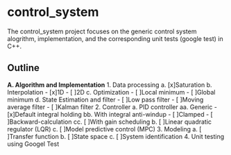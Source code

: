 # control_system
The control_system project focuses on the generic control system alogrithm, implementation, and the corresponding unit tests (google test) in C++.

## Outline
**A. Algorithm and Implementation**
	1. Data processing
		a. [x]Saturation
		b. Interpolation
			- [x]1D
			- [ ]2D
		c. Optimization
			- [ ]Local minimum
			- [ ]Global minimum
		d. State Estimation and filter
			- [ ]Low pass filter
			- [ ]Moving average filter
			- [ ]Kalman filter
	2. Controller
		a. PID controller
			aa. Generic
				- [x]Default integral holding
			bb. With integral anti-windup
				- [ ]Clamped
				- [ ]Backward-calculation
			cc. [ ]With gain scheduling
		b. [ ]Linear quadratic regulator (LQR)
		c. [ ]Model predictive control (MPC)
	3. Modeling
		a. [ ]Transfer function
		b. [ ]State space
		c. [ ]System identification 
	4. Unit testing using Googel Test

